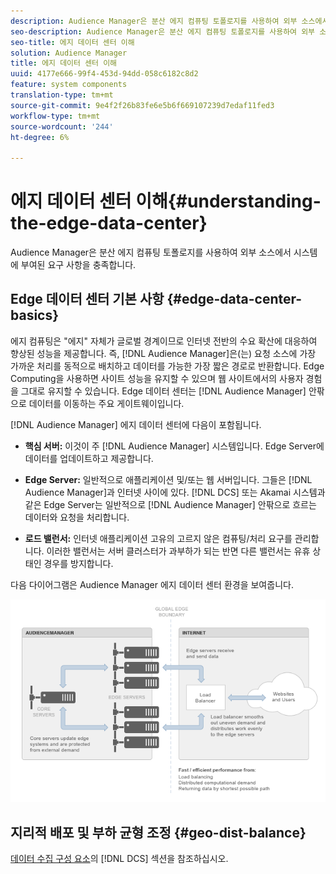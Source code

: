 ```yaml
---
description: Audience Manager은 분산 에지 컴퓨팅 토폴로지를 사용하여 외부 소스에서 시스템에 부여된 요구 사항을 충족합니다.
seo-description: Audience Manager은 분산 에지 컴퓨팅 토폴로지를 사용하여 외부 소스에서 시스템에 부여된 요구 사항을 충족합니다.
seo-title: 에지 데이터 센터 이해
solution: Audience Manager
title: 에지 데이터 센터 이해
uuid: 4177e666-99f4-453d-94dd-058c6182c8d2
feature: system components
translation-type: tm+mt
source-git-commit: 9e4f2f26b83fe6e5b6f669107239d7edaf11fed3
workflow-type: tm+mt
source-wordcount: '244'
ht-degree: 6%

---
```



# 에지 데이터 센터 이해{#understanding-the-edge-data-center}

Audience Manager은 분산 에지 컴퓨팅 토폴로지를 사용하여 외부 소스에서 시스템에 부여된 요구 사항을 충족합니다.

## Edge 데이터 센터 기본 사항 {#edge-data-center-basics}

<!-- 

c_compedge.xml

 -->

에지 컴퓨팅은 &quot;에지&quot; 자체가 글로벌 경계이므로 인터넷 전반의 수요 확산에 대응하여 향상된 성능을 제공합니다. 즉, [!DNL Audience Manager]은(는) 요청 소스에 가장 가까운 처리를 동적으로 배치하고 데이터를 가능한 가장 짧은 경로로 반환합니다. Edge Computing을 사용하면 사이트 성능을 유지할 수 있으며 웹 사이트에서의 사용자 경험을 그대로 유지할 수 있습니다. Edge 데이터 센터는 [!DNL Audience Manager] 안팎으로 데이터를 이동하는 주요 게이트웨이입니다.

[!DNL Audience Manager] 에지 데이터 센터에 다음이 포함됩니다.

* **핵심 서버:** 이것이 주  [!DNL Audience Manager] 시스템입니다. Edge Server에 데이터를 업데이트하고 제공합니다.

* **Edge Server:** 일반적으로 애플리케이션 및/또는 웹 서버입니다. 그들은 [!DNL Audience Manager]과 인터넷 사이에 있다. [!DNL DCS] 또는 Akamai 시스템과 같은 Edge Server는 일반적으로 [!DNL Audience Manager] 안팎으로 흐르는 데이터와 요청을 처리합니다.

* **로드 밸런서:** 인터넷 애플리케이션 고유의 고르지 않은 컴퓨팅/처리 요구를 관리합니다. 이러한 밸런서는 서버 클러스터가 과부하가 되는 반면 다른 밸런서는 유휴 상태인 경우를 방지합니다.

다음 다이어그램은 Audience Manager 에지 데이터 센터 환경을 보여줍니다.

![](assets/edge_data_center.png)

## 지리적 배포 및 부하 균형 조정 {#geo-dist-balance}

[데이터 수집 구성 요소](../../reference/system-components/components-data-collection.md)의 [!DNL DCS] 섹션을 참조하십시오.
